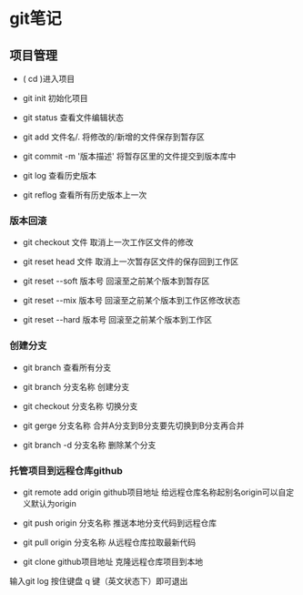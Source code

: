 # git笔记

## 项目管理

* ( cd )进入项目

* git init 初始化项目

* git status 查看文件编辑状态

* git add 文件名/. 将修改的/新增的文件保存到暂存区

* git commit -m '版本描述'  将暂存区里的文件提交到版本库中

* git log 查看历史版本

* git reflog 查看所有历史版本上一次

### 版本回滚

* git checkout 文件  取消上一次工作区文件的修改

* git reset head 文件 取消上一次暂存区文件的保存回到工作区

* git reset --soft 版本号 回滚至之前某个版本到暂存区

* git reset --mix 版本号  回滚至之前某个版本到工作区修改状态

* git reset --hard 版本号 回滚至之前某个版本到工作区

### 创建分支

* git branch 查看所有分支

* git branch 分支名称  创建分支

* git checkout 分支名称  切换分支

* git gerge 分支名称  合并A分支到B分支要先切换到B分支再合并

* git branch -d 分支名称  删除某个分支

### 托管项目到远程仓库github

* git remote add origin github项目地址  给远程仓库名称起别名origin可以自定义默认为origin

* git push origin 分支名称  推送本地分支代码到远程仓库

* git pull origin 分支名称  从远程仓库拉取最新代码

* git clone  github项目地址  克隆远程仓库项目到本地

输入git log 按住键盘 q 键（英文状态下）即可退出
